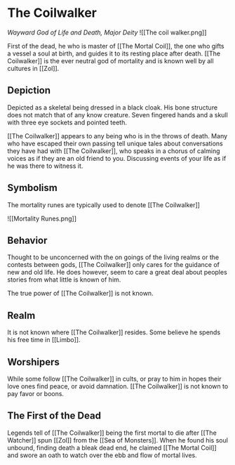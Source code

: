 # The Coilwalker
*Wayward God of Life and Death, Major Deity*
![[The coil walker.png]]

First of the dead, he who is master of [[The Mortal Coil]], the one who gifts a vessel a soul at birth, and guides it to its resting place after death. [[The Coilwalker]] is the ever neutral god of mortality and is known well by all cultures in [[Zol]].

## Depiction
Depicted as a skeletal being dressed in a black cloak. His bone structure does not match that of any know creature. Seven fingered hands and a skull with three eye sockets and pointed teeth.

[[The Coilwalker]] appears to any being who is in the throws of death. Many who have escaped their own passing tell unique tales about conversations they have had with [[The Coilwalker]], who speaks in a chorus of calming voices as if they are an old friend to you. Discussing events of your life as if he was there to witness it.

## Symbolism
The mortality runes are typically used to denote [[The Coilwalker]]

![[Mortality Runes.png]]

## Behavior
Thought to be unconcerned with the on goings of the living realms or the contests between gods, [[The Coilwalker]] only cares for the guidance of new and old life. He does however, seem to care a great deal about peoples stories from what little is known of him.

The true power of [[The Coilwalker]] is not known.

## Realm
It is not known where [[The Coilwalker]] resides. Some believe he spends his free time in [[Limbo]].

## Worshipers
While some follow [[The Coilwalker]] in cults, or pray to him in hopes their love ones find peace, or avoid damnation. [[The Coilwalker]]  is not known to pay favor or boons.

## The First of the Dead
Legends tell of [[The Coilwalker]] being the first mortal to die after [[The Watcher]] spun [[Zol]] from the [[Sea of Monsters]]. When he found his soul unbound, finding death a bleak dead end, he claimed [[The Mortal Coil]] and swore an oath to watch over the ebb and flow of mortal lives.